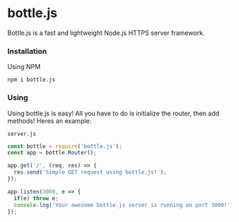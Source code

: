 # bottle.js

Bottle.js is a fast and lightweight Node.js HTTPS server framework.

### Installation

Using NPM

```
npm i bottle.js
```

### Using

Using bottle.js is easy! All you have to do is initialize the router, then add methods! Heres an example:

`server.js`
```js
const bottle = require('bottle.js');
const app = bottle.Router();

app.get('/', (req, res) => {
  res.send('Simple GET request using bottle.js!');
});

app.listen(3000, e => {
  if(e) throw e;
  console.log('Your awesome bottle.js server is running on port 3000!');
});
```